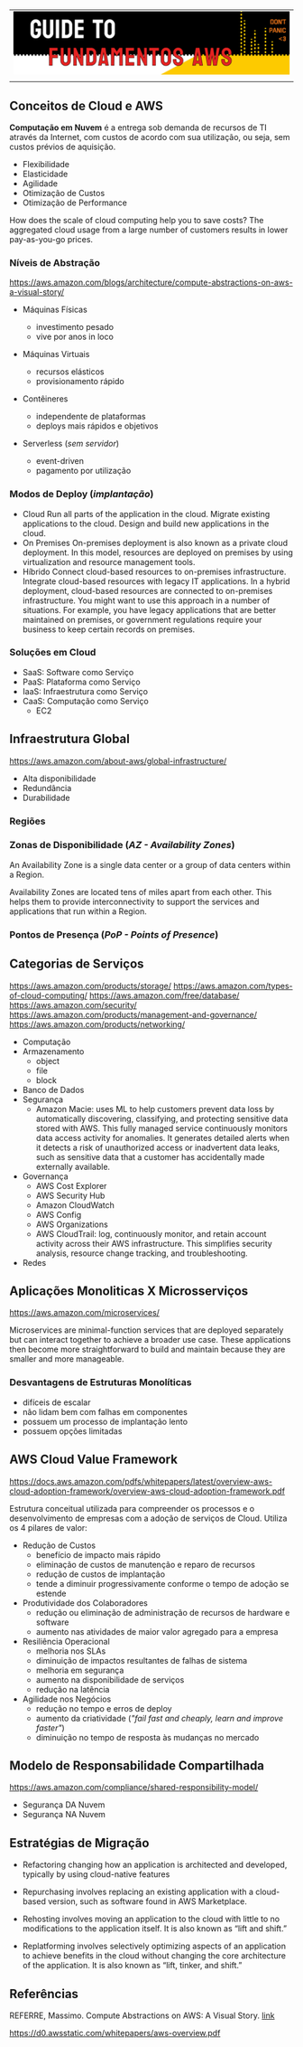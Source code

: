 #

||
|---|
|![Banner](../assets/banner-guide03.png)|
||

## Conceitos de Cloud e AWS

**Computação em Nuvem** é a entrega sob demanda de recursos de TI através da Internet, com custos de acordo com sua utilização, ou seja, sem custos prévios de aquisição.

- Flexibilidade
- Elasticidade
- Agilidade
- Otimização de Custos
- Otimização de Performance

How does the scale of cloud computing help you to save costs?
The aggregated cloud usage from a large number of customers results in lower pay-as-you-go prices.





### Níveis de Abstração
https://aws.amazon.com/blogs/architecture/compute-abstractions-on-aws-a-visual-story/

- Máquinas Físicas
  - investimento pesado
  - vive por anos in loco

- Máquinas Virtuais
  - recursos elásticos
  - provisionamento rápido

- Contêineres
  - independente de plataformas
  - deploys mais rápidos e objetivos

- Serverless (*sem servidor*)
  - event-driven
  - pagamento por utilização

### Modos de Deploy (*implantação*)

- Cloud
Run all parts of the application in the cloud.
Migrate existing applications to the cloud.
Design and build new applications in the cloud.
- On Premises
On-premises deployment is also known as a private cloud deployment. In this model, resources are deployed on premises by using virtualization and resource management tools.
- Híbrido
Connect cloud-based resources to on-premises infrastructure.
Integrate cloud-based resources with legacy IT applications.
In a hybrid deployment, cloud-based resources are connected to on-premises infrastructure. You might want to use this approach in a number of situations. For example, you have legacy applications that are better maintained on premises, or government regulations require your business to keep certain records on premises.


### Soluções em Cloud

- SaaS: Software como Serviço
- PaaS: Plataforma como Serviço
- IaaS: Infraestrutura como Serviço
- CaaS: Computação como Serviço
  - EC2

## Infraestrutura Global
https://aws.amazon.com/about-aws/global-infrastructure/
- Alta disponibilidade
- Redundância
- Durabilidade

### Regiões

### Zonas de Disponibilidade (*AZ - Availability Zones*)

An Availability Zone is a single data center or a group of data centers within a Region. 

Availability Zones are located tens of miles apart from each other. This helps them to provide interconnectivity to support the services and applications that run within a Region.

### Pontos de Presença (*PoP - Points of Presence*)

## Categorias de Serviços
https://aws.amazon.com/products/storage/
https://aws.amazon.com/types-of-cloud-computing/
https://aws.amazon.com/free/database/
https://aws.amazon.com/security/
https://aws.amazon.com/products/management-and-governance/
https://aws.amazon.com/products/networking/


- Computação
- Armazenamento
  - object
  - file
  - block
- Banco de Dados
- Segurança
  - Amazon Macie: uses ML to help customers prevent data loss by automatically discovering, classifying, and protecting sensitive data stored with AWS. This fully managed service continuously monitors data access activity for anomalies. It generates detailed alerts when it detects a risk of unauthorized access or inadvertent data leaks, such as sensitive data that a customer has accidentally made externally available.
- Governança
  - AWS Cost Explorer
  - AWS Security Hub
  - Amazon CloudWatch
  - AWS Config
  - AWS Organizations
  - AWS CloudTrail: log, continuously monitor, and retain account activity across their AWS infrastructure. This simplifies security analysis, resource change tracking, and troubleshooting. 
- Redes

## Aplicações Monoliticas X Microsserviços
https://aws.amazon.com/microservices/

Microservices are minimal-function services that are deployed separately but can interact together to achieve a broader use case. These applications then become more straightforward to build and maintain because they are smaller and more manageable. 

### Desvantagens de Estruturas Monolíticas

- difíceis de escalar
- não lidam bem com falhas em componentes
- possuem um processo de implantação lento
- possuem opções limitadas

## AWS Cloud Value Framework
https://docs.aws.amazon.com/pdfs/whitepapers/latest/overview-aws-cloud-adoption-framework/overview-aws-cloud-adoption-framework.pdf

Estrutura conceitual utilizada para compreender os processos e o desenvolvimento de empresas com a adoção de serviços de Cloud. Utiliza os 4 pilares de valor:

- Redução de Custos
  - benefício de impacto mais rápido
  - eliminação de custos de manutenção e reparo de recursos
  - redução de custos de implantação
  - tende a diminuir progressivamente conforme o tempo de adoção se estende
- Produtividade dos Colaboradores
  - redução ou eliminação de administração de recursos de hardware e software
  - aumento nas atividades de maior valor agregado para a empresa
- Resiliência Operacional
  - melhoria nos SLAs
  - diminuição de impactos resultantes de falhas de sistema
  - melhoria em segurança
  - aumento na disponibilidade de serviços
  - redução na latência
- Agilidade nos Negócios
  - redução no tempo e erros de deploy
  - aumento da criatividade (*"fail fast and cheaply, learn and improve faster"*)
  - diminuição no tempo de resposta às mudanças no mercado

## Modelo de Responsabilidade Compartilhada
https://aws.amazon.com/compliance/shared-responsibility-model/
- Segurança DA Nuvem
- Segurança NA Nuvem

## Estratégias de Migração

- Refactoring changing how an application is architected and developed, typically by using cloud-native features

- Repurchasing involves replacing an existing application with a cloud-based version, such as software found in AWS Marketplace.
- Rehosting involves moving an application to the cloud with little to no modifications to the application itself. It is also known as “lift and shift.”
- Replatforming involves selectively optimizing aspects of an application to achieve benefits in the cloud without changing the core architecture of the application. It is also known as “lift, tinker, and shift.”

## Referências

REFERRE, Massimo. Compute Abstractions on AWS: A Visual Story. [link](https://aws.amazon.com/blogs/architecture/compute-abstractions-on-aws-a-visual-story/)

https://d0.awsstatic.com/whitepapers/aws-overview.pdf
